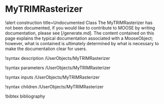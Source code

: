 <!-- MOOSE Documentation Stub: Remove this when content is added. -->

# MyTRIMRasterizer

!alert construction title=Undocumented Class
The MyTRIMRasterizer has not been documented, if you would like to contribute to MOOSE by
writing documentation, please see [/generate.md]. The content contained on this page explains
the typical documentation associated with a MooseObject; however, what is contained is ultimately
determined by what is necessary to make the documentation clear for users.

!syntax description /UserObjects/MyTRIMRasterizer

!syntax parameters /UserObjects/MyTRIMRasterizer

!syntax inputs /UserObjects/MyTRIMRasterizer

!syntax children /UserObjects/MyTRIMRasterizer

!bibtex bibliography
